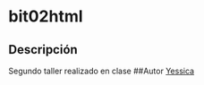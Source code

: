 # bit02html
## Descripción
Segundo taller realizado en clase
##Autor 
[Yessica](https://www.linkedin.com/in/yessica-camargo98/)
